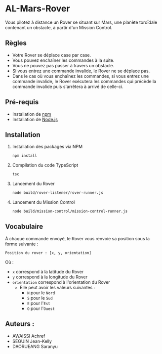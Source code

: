 # AL-Mars-Rover

Vous pilotez à distance un Rover se situant sur Mars, une planète toroïdale contenant un obstacle, à partir d'un Mission Control.

## Règles

-   Votre Rover se déplace case par case.
-   Vous pouvez enchaîner les commandes à la suite.
-   Vous ne pouvez pas passer à travers un obstacle.
-   Si vous entrez une commande invalide, le Rover ne se déplace pas.
-   Dans le cas où vous enchaînez les commandes, si vous entrez une commande invalide, le Rover exécutera les commandes qui précède la commande invalide puis s'arrêtera à arrivé de celle-ci.

## Pré-requis

-   Installation de [npm](https://docs.npmjs.com/downloading-and-installing-node-js-and-npm)
-   Installation de [Node.js](https://nodejs.org/en/download)

## Installation

1. Installation des packages via NPM
    ```sh
    npm install
    ```
2. Compilation du code TypeScript
    ```sh
    tsc
    ```
3. Lancement du Rover
    ```sh
    node build/rover-listener/rover-runner.js
    ```
4. Lancement du Mission Control
    ```sh
    node build/mission-control/mission-control-runner.js
    ```

## Vocabulaire

À chaque commande envoyé, le Rover vous renvoie sa position sous la forme suivante :

```
Position du rover : [x, y, orientation]
```

Où :

-   `x` correspond à la latitude du Rover
-   `y` correspond à la longitude du Rover
-   `orientation` correspond à l'orientation du Rover
    -   Elle peut avoir les valeurs suivantes :
        -   `N` pour le `Nord`
        -   `S` pour le `Sud`
        -   `E` pour l'`Est`
        -   `O` pour l'`Ouest`

## Auteurs :

-   AWAISSI Achref
-   SEGUIN Jean-Kelly
-   DAORUEANG Saranyu
